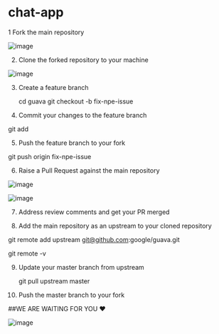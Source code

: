 # chat-app
1 Fork the main repository


![image](https://user-images.githubusercontent.com/82259778/196522237-6354339a-58e3-43fa-9755-1a3ff2c20a20.png)

2. Clone the forked repository to your machine

![image](https://user-images.githubusercontent.com/82259778/196522419-0ea1e346-8a90-4b37-a9f8-a12768134d0c.png)

3. Create a feature branch

   cd guava
   git checkout -b fix-npe-issue
   
4. Commit your changes to the feature branch

  git add <filename>
  
5. Push the feature branch to your fork

  git push origin fix-npe-issue
  
6. Raise a Pull Request against the main repository

![image](https://user-images.githubusercontent.com/82259778/196522993-aa6d81bf-629c-4982-b6b4-0a269215f6aa.png)


![image](https://user-images.githubusercontent.com/82259778/196523139-63c700b0-541f-40d3-897f-5ed9ad3120de.png)

7. Address review comments and get your PR merged


8. Add the main repository as an upstream to your cloned repository

git remote add upstream git@github.com:google/guava.git

git remote -v


9. Update your master branch from upstream

   git pull upstream master
 
10. Push the master branch to your fork 


##WE ARE WAITING FOR YOU  ♥


![image](https://user-images.githubusercontent.com/82259778/196524646-a9fbef66-6643-4df2-830c-25fe9b3ff35e.png)
